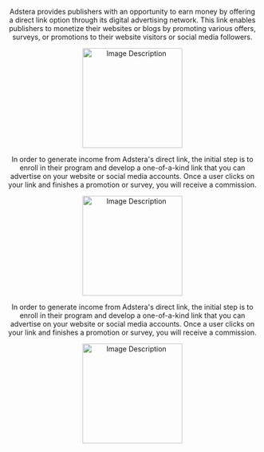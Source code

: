 </head>
<body>
<div style="text-align: center;">
<div style="text-align: center;">
  <p>Adstera provides publishers with an opportunity to earn money by offering a direct link option through its digital advertising network. This link enables publishers to monetize their websites or blogs by promoting various offers, surveys, or promotions to their website visitors or social media followers.</p>
  <a href="https://www.highrevenuegate.com/tdh8bbrhc?key=1ed9204e97e7ae7f3e0da66d6a6debe6">
    <img src="https://telegra.ph/file/a4bb6c2dd4c9f16d16d63.png" alt="Image Description" width="200">
  </a>
</div>
<div style="text-align: center;">
  <p>In order to generate income from Adstera's direct link, the initial step is to enroll in their program and develop a one-of-a-kind link that you can advertise on your website or social media accounts. Once a user clicks on your link and finishes a promotion or survey, you will receive a commission.</p>
  <a href="https://www.highrevenuegate.com/ky75bsxu?key=86539a2c11c9ed91f8e41a987e31230b">
    <img src="https://telegra.ph/file/a4bb6c2dd4c9f16d16d63.png" alt="Image Description" width="200">
  </a>
</div>
<div style="text-align: center;">
  <p>In order to generate income from Adstera's direct link, the initial step is to enroll in their program and develop a one-of-a-kind link that you can advertise on your website or social media accounts. Once a user clicks on your link and finishes a promotion or survey, you will receive a commission.</p>
  <a href="https://www.highrevenuegate.com/i2ah15wz2?key=2bbba624f26a41ecf3321413fd6c55e4">
    <img src="https://telegra.ph/file/a4bb6c2dd4c9f16d16d63.png" alt="Image Description" width="200">
  </a>
</div>
</body>
</html>
